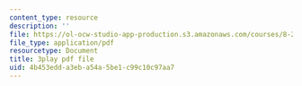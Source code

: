 ```yaml
---
content_type: resource
description: ''
file: https://ol-ocw-studio-app-production.s3.amazonaws.com/courses/8-20-introduction-to-special-relativity-january-iap-2021/4b453edda3eba54a5be1c99c10c97aa7_XAt0dX5M-TA.pdf
file_type: application/pdf
resourcetype: Document
title: 3play pdf file
uid: 4b453edd-a3eb-a54a-5be1-c99c10c97aa7
---
```


